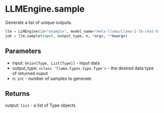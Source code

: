 # LLMEngine.sample

Generate a list of unique outputs.

```python
llm = LLMEngine(id="example", model_name="meta-llama/Llama-2-7b-chat-hf")
job = llm.sample(input, output_type, n, *args, **kwargs)
```

## Parameters

-   input: `Union[Type, List[Type]]` - input data
-   output_type: `<class 'llama.types.type.Type'>` - the desired data type of returned ouput
-   n: `int` - number of samples to generate

## Returns

output: `list` - a list of Type objects
